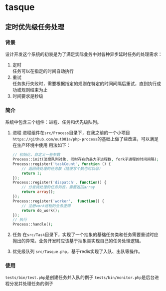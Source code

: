 # tasque

## 定时优先级任务处理

### 背景

设计开发这个系统的初衷是为了满足实际业务中对各种异步延时任务的处理需求：
1. 定时  
任务可以在指定的时间自动执行
2. 重试  
任务执行失败时，需要根据指定的规则在特定的时间间隔后重试，直到执行成功或规则结束为止
3. 时间要求是秒级

### 简介

系统中包含三个组件：进程、任务和优先级队列。

1. 进程
进程组件在`src/Process`目录下，在我之前的一个小项目`https://github.com/out001a/php-process`的基础上做了些改进，可以满足在生产环境中使用
用法如下：
    ```php
    // 初始化，自定义一些参数
    Process::init(消息队列对象, 同时存在的最大子进程数, fork子进程的时间间隔);
    Process::register('taskCount', function () {
        // 返回待处理的任务数（随便写个数也可以😄）
        return 1;
    });
    Process::register('dispatch', function() {
        // 分发待处理的任务列表，需要返回array
        return array();
    });
    Process::register('worker',  function() {
        // 注册work进程的业务逻辑
        return do_work();
    });
    // 执行
    Process::handle();
    ```
    
2. 任务
在`src/Task`目录下，实现了一个抽象的基础任务类和任务需要重试时应抛出的异常。业务开发时应该基于抽象类实现自己的任务处理逻辑。

3. 优先级队列
`src/Tasque.php`，基于redis实现了入队、出队等操作。

### 使用
`tests/bin/test.php`是创建任务并入队的例子
`tests/bin/monitor.php`是后台进程分发并处理任务的例子